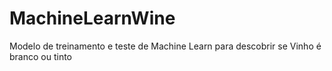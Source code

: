 # MachineLearnWine
Modelo de treinamento e teste de Machine Learn para descobrir se Vinho é branco ou tinto
